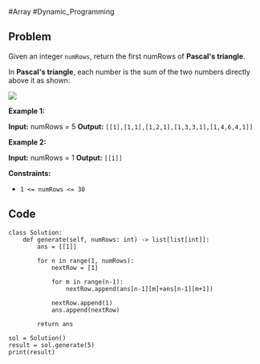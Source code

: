 #Array #Dynamic_Programming 
## Problem
Given an integer `numRows`, return the first numRows of **Pascal's triangle**.

In **Pascal's triangle**, each number is the sum of the two numbers directly above it as shown:

![](https://upload.wikimedia.org/wikipedia/commons/0/0d/PascalTriangleAnimated2.gif)

**Example 1:**

**Input:** numRows = 5
**Output:** `[[1],[1,1],[1,2,1],[1,3,3,1],[1,4,6,4,1]]`

**Example 2:**

**Input:** numRows = 1
**Output:** `[[1]]`

**Constraints:**

- `1 <= numRows <= 30`
## Code
```run-python
class Solution:
    def generate(self, numRows: int) -> list[list[int]]:
        ans = [[1]]
        
        for n in range(1, numRows):
            nextRow = [1]
            
            for m in range(n-1):
                nextRow.append(ans[n-1][m]+ans[n-1][m+1])
            
            nextRow.append(1)
            ans.append(nextRow)
            
        return ans

sol = Solution()
result = sol.generate(5)
print(result)
```
